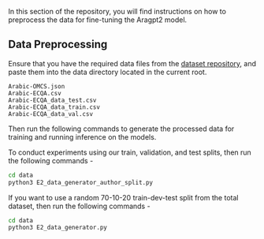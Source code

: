 In this section of the repository, you will find instructions on how to preprocess the data for fine-tuning the Aragpt2 model.

## Data Preprocessing

Ensure that you have the required data files from the [dataset repository](https://github.com/MohamedELGhaly/Arabic-ECQA/tree/main/datasets), and paste them into the data directory located in the current root.

```
Arabic-OMCS.json
Arabic-ECQA.csv
Arabic-ECQA_data_test.csv
Arabic-ECQA_data_train.csv
Arabic-ECQA_data_val.csv
```

Then run the following commands to generate the processed data for training and running inference on the models.



To conduct experiments using our train, validation, and test splits, then run the following commands -

```bash
cd data
python3 E2_data_generator_author_split.py
```

If you want to use a random 70-10-20 train-dev-test split from the total dataset, then run the following commands -

```bash
cd data
python3 E2_data_generator.py
```
